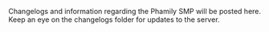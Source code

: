 Changelogs and information regarding the Phamily SMP will be posted here.
Keep an eye on the changelogs folder for updates to the server.
